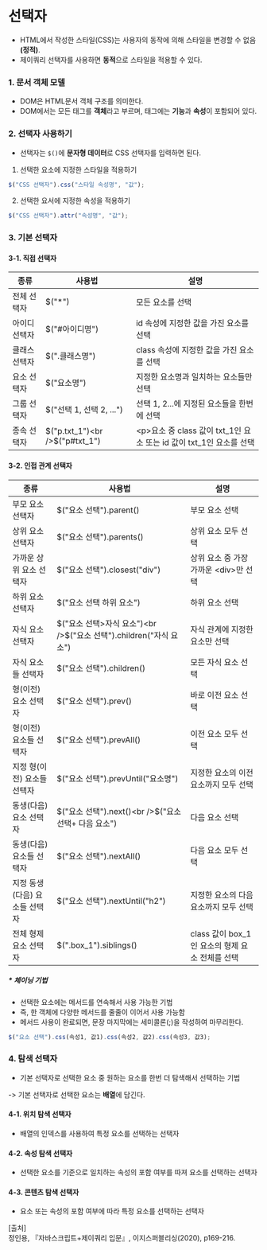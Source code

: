 # 선택자

- HTML에서 작성한 스타일(CSS)는 사용자의 동작에 의해 스타일을 변경할 수 없음 **(정적)**.
- 제이쿼리 선택자를 사용하면 **동적**으로 스타일을 적용할 수 있다.



### 1. 문서 객체 모델

- DOM은 HTML문서 객체 구조를 의미한다.
- DOM에서는 모든 태그를 **객체**라고 부르며, 태그에는 **기능**과 **속성**이 포함되어 있다.



### 2. 선택자 사용하기

- 선택자는 `$()`에 **문자형 데이터**로 CSS 선택자를 입력하면 된다.

1. 선택한 요소에 지정한 스타일을 적용하기

~~~ javascript
$("CSS 선택자").css("스타일 속성명", "값");
~~~

2. 선택한 요서에 지정한 속성을 적용하기

~~~ javascript
$("CSS 선택자").attr("속성명", "값");
~~~



### 3. 기본 선택자

#### 3-1. 직접 선택자

| 종류          | 사용법                         | 설명                                                         |
| ------------- | ------------------------------ | ------------------------------------------------------------ |
| 전체 선택자   | $("*")                         | 모든 요소를 선택                                             |
| 아이디 선택자 | $("#아이디명")                 | id 속성에 지정한 값을 가진 요소를 선택                       |
| 클래스 선택자 | $(".클래스명")                 | class 속성에 지정한 값을 가진 요소를 선택                    |
| 요소 선택자   | $("요소명")                    | 지정한 요소명과 일치하는 요소들만 선택                       |
| 그룹 선택자   | $("선택 1, 선택 2, ...")       | 선택 1, 2...에 지정된 요소들을 한번에 선택                   |
| 종속 선택자   | $("p.txt_1")<br />$("p#txt_1") | \<p\>요소 중 class 값이 txt_1인 요소 또는 id 값이 txt_1인 요소를 선택 |



#### 3-2. 인접 관계 선택자

| 종류                          | 사용법                                                       | 설명                                            |
| ----------------------------- | ------------------------------------------------------------ | ----------------------------------------------- |
| 부모 요소 선택자              | $("요소 선택").parent()                                      | 부모 요소 선택                                  |
| 상위 요소 선택자              | $("요소 선택").parents()                                     | 상위 요소 모두 선택                             |
| 가까운 상위 요소 선택자       | $("요소 선택").closest("div")                                | 상위 요소 중 가장 가까운 \<div>만 선택          |
| 하위 요소 선택자              | $("요소 선택 하위 요소")                                     | 하위 요소 선택                                  |
| 자식 요소 선택자              | $("요소 선택>자식 요소")<br />$("요소 선택").children("자식 요소") | 자식 관계에 지정한 요소만 선택                  |
| 자식 요소들 선택자            | $("요소 선택").children()                                    | 모든 자식 요소 선택                             |
| 형(이전) 요소 선택자          | $("요소 선택").prev()                                        | 바로 이전 요소 선택                             |
| 형(이전) 요소들 선택자        | $("요소 선택").prevAll()                                     | 이전 요소 모두 선택                             |
| 지정 형(이전) 요소들 선택자   | $("요소 선택").prevUntil("요소명")                           | 지정한 요소의 이전 요소까지 모두 선택           |
| 동생(다음) 요소 선택자        | $("요소 선택").next()<br />$("요소 선택+ 다음 요소")         | 다음 요소 선택                                  |
| 동생(다음) 요소들 선택자      | $("요소 선택").nextAll()                                     | 다음 요소 모두 선택                             |
| 지정 동생(다음) 요소들 선택자 | $("요소 선택").nextUntil("h2")                               | 지정한 요소의 다음 요소까지 모두 선택           |
| 전체 형제 요소 선택자         | $(".box_1").siblings()                                       | class 값이 box_1인 요소의 형제 요소 전체를 선택 |



##### * 체이닝 기법

- 선택한 요소에는 메서드를 연속해서 사용 가능한 기법
- 즉, 한 객체에 다양한 메서드를 줄줄이 이어서 사용 가능함
- 메서드 사용이 완료되면, 문장 마지막에는 세미콜론(;)을 작성하여 마무리한다.

~~~ javascript
$("요소 선택").css(속성1, 값1).css(속성2, 값2).css(속성3, 값3);
~~~



### 4. 탐색 선택자

- 기본 선택자로 선택한 요소 중 원하는 요소를 한번 더 탐색해서 선택하는 기법

-> 기본 선택자로 선택한 요소는 **배열**에 담긴다.

#### 4-1. 위치 탐색 선택자

- 배열의 인덱스를 사용하여 특정 요소를 선택하는 선택자



#### 4-2. 속성 탐색 선택자

- 선택한 요소를 기준으로 일치하는 속성의 포함 여부를 따져 요소를 선택하는 선택자



#### 4-3. 콘텐츠 탐색 선택자

- 요소 또는 속성의 포함 여부에 따라 특정 요소를 선택하는 선택자





[출처]<br/>
정인용, 『자바스크립트+제이쿼리 입문』, 이지스퍼블리싱(2020), p169-216.